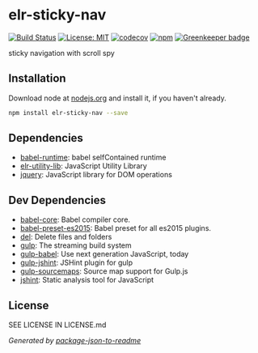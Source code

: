 # elr-sticky-nav

[![Build Status](https://travis-ci.org/Beth3346/elr-sticky-nav.svg?branch=master)](https://travis-ci.org/Beth3346/elr-sticky-nav)
[![License: MIT](https://img.shields.io/badge/License-MIT-yellow.svg)](https://opensource.org/licenses/MIT)
[![codecov](https://codecov.io/gh/Beth3346/elr-sticky-nav/branch/master/graph/badge.svg)](https://codecov.io/gh/Beth3346/elr-sticky-nav)
[![npm](https://img.shields.io/npm/dm/elr-sticky-nav.svg?style=flat)]() [![Greenkeeper badge](https://badges.greenkeeper.io/Beth3346/elr-sticky-nav.svg)](https://greenkeeper.io/)

sticky navigation with scroll spy

## Installation

Download node at [nodejs.org](http://nodejs.org) and install it, if you haven't already.

```sh
npm install elr-sticky-nav --save
```



## Dependencies

- [babel-runtime](https://github.com/babel/babel/tree/master/packages): babel selfContained runtime
- [elr-utility-lib](https://github.com/Beth3346/elr-utility-lib): JavaScript Utility Library
- [jquery](https://github.com/jquery/jquery): JavaScript library for DOM operations

## Dev Dependencies

- [babel-core](https://github.com/babel/babel/tree/master/packages): Babel compiler core.
- [babel-preset-es2015](https://github.com/babel/babel/tree/master/packages): Babel preset for all es2015 plugins.
- [del](https://github.com/sindresorhus/del): Delete files and folders
- [gulp](https://github.com/gulpjs/gulp): The streaming build system
- [gulp-babel](https://github.com/babel/gulp-babel): Use next generation JavaScript, today
- [gulp-jshint](https://github.com/spalger/gulp-jshint): JSHint plugin for gulp
- [gulp-sourcemaps](https://github.com/floridoo/gulp-sourcemaps): Source map support for Gulp.js
- [jshint](https://github.com/jshint/jshint): Static analysis tool for JavaScript


## License

SEE LICENSE IN LICENSE.md

_Generated by [package-json-to-readme](https://github.com/zeke/package-json-to-readme)_
